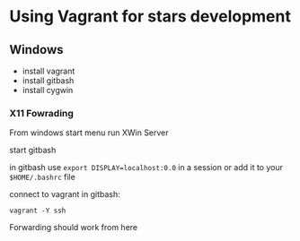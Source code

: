 # Using Vagrant for stars development


## Windows

- install vagrant
- install gitbash
- install cygwin 


### X11 Fowrading

From windows start menu run XWin Server

start gitbash

in gitbash use `export DISPLAY=localhost:0.0` in a session or add it to your
`$HOME/.bashrc` file

connect to vagrant in gitbash:

	vagrant -Y ssh

Forwarding should work from here
